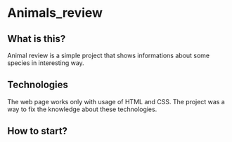 # Animals_review
## What is this?
Animal review is a simple project that shows informations about some species in interesting way.
## Technologies
The web page works only with usage of HTML and CSS. The project was a way to fix the knowledge about these technologies.
## How to start?
